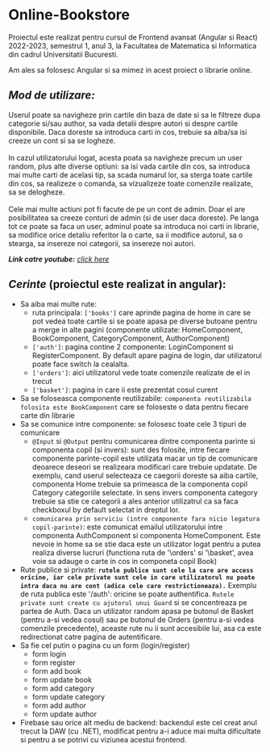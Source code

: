# Online-Bookstore

Proiectul este realizat pentru cursul de Frontend avansat (Angular si React) 2022-2023, semestrul 1, anul 3, la Facultatea de Matematica si Informatica din cadrul Universitatii Bucuresti. 

Am ales sa folosesc Angular si sa mimez in acest proiect o librarie online.

## <i>Mod de utilizare:</i>
Userul poate sa navigheze prin cartile din baza de date si sa le filtreze dupa categorie si/sau author, sa vada detalii despre autori si despre cartile disponibile. Daca doreste sa introduca carti in cos, trebuie sa aiba/sa isi creeze un cont si sa se logheze. 
<br><br>
In cazul utilizatorului logat, acesta poata sa navigheze precum un user random, plus alte diverse optiuni: sa isi vada cartile din cos, sa introduca mai multe carti de acelasi tip, sa scada numarul lor, sa sterga toate cartile din cos, sa realizeze o comanda, sa vizualizeze toate comenzile realizate, sa se delogheze. 
<br><br>
Cele mai multe actiuni pot fi facute de pe un cont de admin. Doar el are posibilitatea sa creeze conturi de admin (si de user daca doreste). Pe langa tot ce poate sa faca un user, adminul poate sa introduca noi carti in librarie, sa modifice orice detaliu referitor la o carte, sa ii modifice autorul, sa o stearga, sa insereze noi categorii, sa insereze noi autori. 

<strong><i>Link catre youtube:</i></strong> [<i>click here</i>](https://www.youtube.com/watch?v=Q0AuPsbrTtw&ab_channel=DenisaPredescu)

## <i>Cerinte</i> (proiectul este realizat in angular):
- Sa aiba mai multe rute:
  - ruta principala: `['books']` care aprinde pagina de home in care se pot vedea toate cartile si se poate apasa pe diverse butoane pentru a merge in alte pagini (componente utilizate: HomeComponent, BookComponent, CategoryComponent, AuthorComponent)
  - `['auth']`: pagina contine 2 componente: LoginComponent si RegisterComponent. By default apare pagina de login, dar utilizatorul poate face switch la cealalta.
  - `['orders']`: aici utilizatorul vede toate comenzile realizate de el in trecut
  - `['basket']`: pagina in care ii este prezentat cosul curent
- Sa se foloseasca componente reutilizabile: `componenta reutilizabila folosita este BookComponent` care se foloseste o data pentru fiecare carte din librarie
- Sa se comunice intre componente: se folosesc toate cele 3 tipuri de comunicare
  - `@Input` si `@Output` pentru comunicarea dintre componenta parinte si componenta copil (si invers): sunt des folosite, intre fiecare componente parinte-copil este utilizata macar un tip de comunicare deoarece deseori se realizeara modificari care trebuie updatate. De exemplu, cand userul selecteaza ce caegorii doreste sa aiba cartile, componenta Home trebuie sa primeasca de la componenta copil Category categoriile selectate. In sens invers componenta category trebuie sa stie ce categorii a ales anterior utilizatrul ca sa faca checkboxul by default selectat in dreptul lor. 
  - `comunicarea prin serviciu (intre componente fara nicio legatura copil-parinte)`: este comunicat emailul utilizatorului intre componenta AuthComponent si componenta HomeComponent. Este nevoie in home sa se stie daca este un utilizator logat pentru a putea realiza diverse lucruri (functiona ruta de '\orders' si '\basket', avea voie sa adauge o carte in cos in componeta copil Book)
- Rute publice si private: <strong>`rutele publice sunt cele la care are access oricine, iar cele private sunt cele in care utilizatorul nu poate intra daca nu are cont (adica cele care restrictioneaza).`</strong> Exemplu de ruta publica este '/auth': oricine se poate authentifica. `Rutele private sunt create cu ajutorul unui Guard` si se concentreaza pe partea de Auth. Daca un utilizator random apasa pe butonul de Basket (pentru a-si vedea cosul) sau pe butonul de Orders (pentru a-si vedea comenzile precedente), aceaste rute nu ii sunt accesibile lui, asa ca este redirectionat catre pagina de autentificare. 
- Sa fie cel putin o pagina cu un form (login/register)
  - form login
  - form register
  - form add book
  - form update book
  - form add category
  - form update category
  - form add author
  - form update author
- Firebase sau orice alt mediu de backend: backendul este cel creat anul trecut la DAW (cu .NET), modificat pentru a-i aduce mai multa dificultate si pentru a se potrivi cu viziunea acestui frontend.
